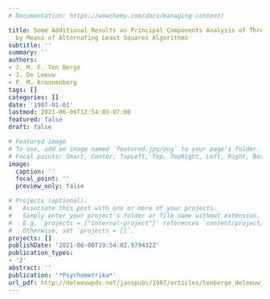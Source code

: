 ```yaml
---
# Documentation: https://wowchemy.com/docs/managing-content/

title: Some Additional Results on Principal Components Analysis of Three-Mode Data
  by Means of Alternating Least Squares Algorithms
subtitle: ''
summary: ''
authors:
- J. M. F. Ten Berge
- J. De Leeuw
- P. M. Kroonenberg
tags: []
categories: []
date: '1987-01-01'
lastmod: 2021-06-06T12:54:03-07:00
featured: false
draft: false

# Featured image
# To use, add an image named `featured.jpg/png` to your page's folder.
# Focal points: Smart, Center, TopLeft, Top, TopRight, Left, Right, BottomLeft, Bottom, BottomRight.
image:
  caption: ''
  focal_point: ''
  preview_only: false

# Projects (optional).
#   Associate this post with one or more of your projects.
#   Simply enter your project's folder or file name without extension.
#   E.g. `projects = ["internal-project"]` references `content/project/deep-learning/index.md`.
#   Otherwise, set `projects = []`.
projects: []
publishDate: '2021-06-06T19:54:02.979432Z'
publication_types:
- '2'
abstract: ''
publication: '*Psychometrika*'
url_pdf: http://deleeuwpdx.net/janspubs/1987/articles/tenberge_deleeuw_kroonenberg_A_87.pdf
---
```

